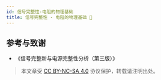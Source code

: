 ```yaml
---
id: 信号完整性-电阻的物理基础
title: 信号完整性 - 电阻的物理基础 🚧
---
```


## 参考与致谢

- 《信号完整新与电源完整性分析（第三版）》

 > 本文章受 [CC BY-NC-SA 4.0](https://creativecommons.org/licenses/by/4.0/deed.zh) 协议保护，转载请注明出处。
